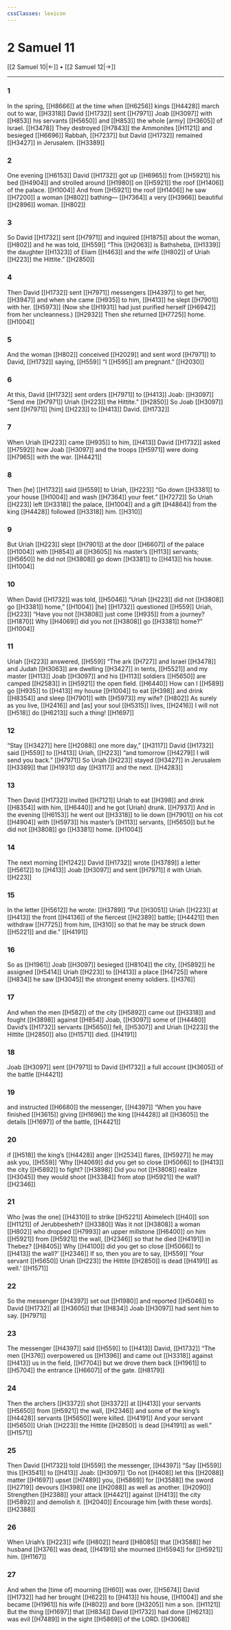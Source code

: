 ```yaml
---
cssClasses: lexicon
---
```


# 2 Samuel 11

[[2 Samuel 10|←]] • [[2 Samuel 12|→]]

---

### 1
In the spring, [[H8666]] at the time when [[H6256]] kings [[H4428]] march out to war, [[H3318]] David [[H1732]] sent [[H7971]] Joab [[H3097]] with [[H853]] his servants [[H5650]] and [[H853]] the whole [army] [[H3605]] of Israel. [[H3478]] They destroyed [[H7843]] the Ammonites [[H1121]] and besieged [[H6696]] Rabbah, [[H7237]] but David [[H1732]] remained [[H3427]] in Jerusalem. [[H3389]]

### 2
One evening [[H6153]] David [[H1732]] got up [[H6965]] from [[H5921]] his bed [[H4904]] and strolled around [[H1980]] on [[H5921]] the roof [[H1406]] of the palace. [[H1004]] And from [[H5921]] the roof [[H1406]] he saw [[H7200]] a woman [[H802]] bathing— [[H7364]] a very [[H3966]] beautiful [[H2896]] woman. [[H802]]

### 3
So David [[H1732]] sent [[H7971]] and inquired [[H1875]] about the woman, [[H802]] and he was told, [[H559]] “This [[H2063]] is Bathsheba, [[H1339]] the daughter [[H1323]] of Eliam [[H463]] and the wife [[H802]] of Uriah [[H223]] the Hittite.” [[H2850]]

### 4
Then David [[H1732]] sent [[H7971]] messengers [[H4397]] to get her, [[H3947]] and when she came [[H935]] to him, [[H413]] he slept [[H7901]] with her. [[H5973]] (Now she [[H1931]] had just purified herself [[H6942]] from her uncleanness.) [[H2932]] Then she returned [[H7725]] home. [[H1004]]

### 5
And the woman [[H802]] conceived [[H2029]] and sent word [[H7971]] to David, [[H1732]] saying, [[H559]] “I [[H595]] am pregnant.” [[H2030]]

### 6
At this, David [[H1732]] sent orders [[H7971]] to [[H413]] Joab: [[H3097]] “Send me [[H7971]] Uriah [[H223]] the Hittite.” [[H2850]] So Joab [[H3097]] sent [[H7971]] [him] [[H223]] to [[H413]] David. [[H1732]]

### 7
When Uriah [[H223]] came [[H935]] to him, [[H413]] David [[H1732]] asked [[H7592]] how Joab [[H3097]] and the troops [[H5971]] were doing [[H7965]] with the war. [[H4421]]

### 8
Then [he] [[H1732]] said [[H559]] to Uriah, [[H223]] “Go down [[H3381]] to your house [[H1004]] and wash [[H7364]] your feet.” [[H7272]] So Uriah [[H223]] left [[H3318]] the palace, [[H1004]] and a gift [[H4864]] from the king [[H4428]] followed [[H3318]] him. [[H310]]

### 9
But Uriah [[H223]] slept [[H7901]] at the door [[H6607]] of the palace [[H1004]] with [[H854]] all [[H3605]] his master’s [[H113]] servants; [[H5650]] he did not [[H3808]] go down [[H3381]] to [[H413]] his house. [[H1004]]

### 10
When David [[H1732]] was told, [[H5046]] “Uriah [[H223]] did not [[H3808]] go [[H3381]] home,” [[H1004]] [he] [[H1732]] questioned [[H559]] Uriah, [[H223]] “Have you not [[H3808]] just come [[H935]] from a journey? [[H1870]] Why [[H4069]] did you not [[H3808]] go [[H3381]] home?” [[H1004]]

### 11
Uriah [[H223]] answered, [[H559]] “The ark [[H727]] and Israel [[H3478]] and Judah [[H3063]] are dwelling [[H3427]] in tents, [[H5521]] and my master [[H113]] Joab [[H3097]] and his [[H113]] soldiers [[H5650]] are camped [[H2583]] in [[H5921]] the open field. [[H6440]] How can I [[H589]] go [[H935]] to [[H413]] my house [[H1004]] to eat [[H398]] and drink [[H8354]] and sleep [[H7901]] with [[H5973]] my wife? [[H802]] As surely as you live, [[H2416]] and [as] your soul [[H5315]] lives, [[H2416]] I will not [[H518]] do [[H6213]] such a thing! [[H1697]]

### 12
“Stay [[H3427]] here [[H2088]] one more day,” [[H3117]] David [[H1732]] said [[H559]] to [[H413]] Uriah, [[H223]] “and tomorrow [[H4279]] I will send you back.” [[H7971]] So Uriah [[H223]] stayed [[H3427]] in Jerusalem [[H3389]] that [[H1931]] day [[H3117]] and the next. [[H4283]]

### 13
Then David [[H1732]] invited [[H7121]] Uriah to eat [[H398]] and drink [[H8354]] with him, [[H6440]] and he got [Uriah] drunk. [[H7937]] And in the evening [[H6153]] he went out [[H3318]] to lie down [[H7901]] on his cot [[H4904]] with [[H5973]] his master’s [[H113]] servants, [[H5650]] but he did not [[H3808]] go [[H3381]] home. [[H1004]]

### 14
The next morning [[H1242]] David [[H1732]] wrote [[H3789]] a letter [[H5612]] to [[H413]] Joab [[H3097]] and sent [[H7971]] it with Uriah. [[H223]]

### 15
In the letter [[H5612]] he wrote: [[H3789]] “Put [[H3051]] Uriah [[H223]] at [[H413]] the front [[H4136]] of the fiercest [[H2389]] battle; [[H4421]] then withdraw [[H7725]] from him, [[H310]] so that he may be struck down [[H5221]] and die.” [[H4191]]

### 16
So as [[H1961]] Joab [[H3097]] besieged [[H8104]] the city, [[H5892]] he assigned [[H5414]] Uriah [[H223]] to [[H413]] a place [[H4725]] where [[H834]] he saw [[H3045]] the strongest enemy soldiers. [[H376]]

### 17
And when the men [[H582]] of the city [[H5892]] came out [[H3318]] and fought [[H3898]] against [[H854]] Joab, [[H3097]] some of [[H4480]] David’s [[H1732]] servants [[H5650]] fell, [[H5307]] and Uriah [[H223]] the Hittite [[H2850]] also [[H1571]] died. [[H4191]]

### 18
Joab [[H3097]] sent [[H7971]] to David [[H1732]] a full account [[H3605]] of the battle [[H4421]]

### 19
and instructed [[H6680]] the messenger, [[H4397]] “When you have finished [[H3615]] giving [[H1696]] the king [[H4428]] all [[H3605]] the details [[H1697]] of the battle, [[H4421]]

### 20
if [[H518]] the king’s [[H4428]] anger [[H2534]] flares, [[H5927]] he may ask you, [[H559]] ‘Why [[H4069]] did you get so close [[H5066]] to [[H413]] the city [[H5892]] to fight? [[H3898]] Did you not [[H3808]] realize [[H3045]] they would shoot [[H3384]] from atop [[H5921]] the wall? [[H2346]]

### 21
Who [was the one] [[H4310]] to strike [[H5221]] Abimelech [[H40]] son [[H1121]] of Jerubbesheth? [[H3380]] Was it not [[H3808]] a woman [[H802]] who dropped [[H7993]] an upper millstone [[H6400]] on him [[H5921]] from [[H5921]] the wall, [[H2346]] so that he died [[H4191]] in Thebez? [[H8405]] Why [[H4100]] did you get so close [[H5066]] to [[H413]] the wall?’ [[H2346]] If so, then you are to say, [[H559]] ‘Your servant [[H5650]] Uriah [[H223]] the Hittite [[H2850]] is dead [[H4191]] as well.’ [[H1571]]

### 22
So the messenger [[H4397]] set out [[H1980]] and reported [[H5046]] to David [[H1732]] all [[H3605]] that [[H834]] Joab [[H3097]] had sent him to say. [[H7971]]

### 23
The messenger [[H4397]] said [[H559]] to [[H413]] David, [[H1732]] “The men [[H376]] overpowered us [[H1396]] and came out [[H3318]] against [[H413]] us in the field, [[H7704]] but we drove them back [[H1961]] to [[H5704]] the entrance [[H6607]] of the gate. [[H8179]]

### 24
Then the archers [[H3372]] shot [[H3372]] at [[H413]] your servants [[H5650]] from [[H5921]] the wall, [[H2346]] and some of the king’s [[H4428]] servants [[H5650]] were killed. [[H4191]] And your servant [[H5650]] Uriah [[H223]] the Hittite [[H2850]] is dead [[H4191]] as well.” [[H1571]]

### 25
Then David [[H1732]] told [[H559]] the messenger, [[H4397]] “Say [[H559]] this [[H3541]] to [[H413]] Joab: [[H3097]] ‘Do not [[H408]] let this [[H2088]] matter [[H1697]] upset [[H7489]] you, [[H5869]] for [[H3588]] the sword [[H2719]] devours [[H398]] one [[H2088]] as well as another. [[H2090]] Strengthen [[H2388]] your attack [[H4421]] against [[H413]] the city [[H5892]] and demolish it. [[H2040]] Encourage him [with these words]. [[H2388]]

### 26
When Uriah’s [[H223]] wife [[H802]] heard [[H8085]] that [[H3588]] her husband [[H376]] was dead, [[H4191]] she mourned [[H5594]] for [[H5921]] him. [[H1167]]

### 27
And when the [time of] mourning [[H60]] was over, [[H5674]] David [[H1732]] had her brought [[H622]] to [[H413]] his house, [[H1004]] and she became [[H1961]] his  wife [[H802]] and bore [[H3205]] him  a son. [[H1121]] But the thing [[H1697]] that [[H834]] David [[H1732]] had done [[H6213]] was evil [[H7489]] in the sight [[H5869]] of the LORD. [[H3068]]

